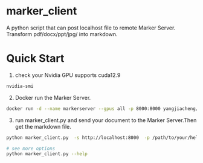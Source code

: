 # marker_client
A python script that can post localhost file to remote Marker Server. Transform pdf/docx/ppt/jpg/ into markdown.

# Quick Start
1. check your Nvidia GPU supports cuda12.9
```bash
nvidia-smi
```
2. Docker run the Marker Server.
```bash
docker run -d --name markerserver --gpus all -p 8000:8000 yangjiacheng/marker_server:v1.9.3-cuda129  
```
3. run marker_client.py and send your document to the Marker Server.Then get the markdown file.
```bash
python marker_client.py  -s http://localhost:8000  -p /path/to/your/helloworld.pdf  -o /path/to/your/output/folder/

# see more options
python marker_client.py --help
```
